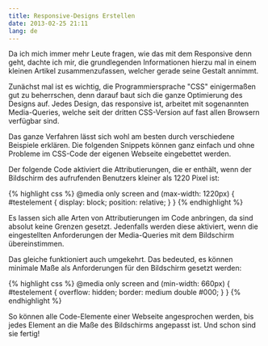 ```yaml
---
title: Responsive-Designs Erstellen
date: 2013-02-25 21:11
lang: de
---
```


Da ich mich immer mehr Leute fragen, wie das mit dem Responsive denn geht, dachte ich mir, die grundlegenden Informationen hierzu mal in einem kleinen Artikel zusammenzufassen, welcher gerade seine Gestalt annimmt.

Zunächst mal ist es wichtig, die Programmiersprache "CSS" einigermaßen gut zu beherrschen, denn darauf baut sich die ganze Optimierung des Designs auf. Jedes Design, das responsive ist, arbeitet mit sogenannten Media-Queries, welche seit der dritten CSS-Version auf fast allen Browsern verfügbar sind.

Das ganze Verfahren lässt sich wohl am besten durch verschiedene Beispiele erklären. Die folgenden Snippets können ganz einfach und ohne Probleme im CSS-Code der eigenen Webseite eingebettet werden.

Der folgende Code aktiviert die Attributierungen, die er enthält, wenn der Bildschirm des aufrufenden Benutzers kleiner als 1220 Pixel ist:

{% highlight css %}
@media only screen and (max-width: 1220px) {
  #testelement {
    display: block;
    position: relative;
  }
}
{% endhighlight %}

Es lassen sich alle Arten von Attributierungen im Code anbringen, da sind absolut keine Grenzen gesetzt. Jedenfalls werden diese aktiviert, wenn die eingestellten Anforderungen der Media-Queries mit dem Bildschirm übereinstimmen.

Das gleiche funktioniert auch umgekehrt. Das bedeuted, es können minimale Maße als Anforderungen für den Bildschirm gesetzt werden:

{% highlight css %}
@media only screen and (min-width: 660px) {
  #testelement {
    overflow: hidden;
    border: medium double #000;
  }
}
{% endhighlight %}

So können alle Code-Elemente einer Webseite angesprochen werden, bis jedes Element an die Maße des Bildschirms angepasst ist. Und schon sind sie fertig!
